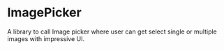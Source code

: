 # ImagePicker
A library to call Image picker where user can get select single or multiple images with impressive UI.
